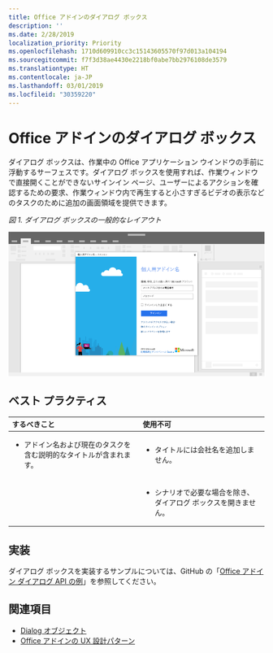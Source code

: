 ```yaml
---
title: Office アドインのダイアログ ボックス
description: ''
ms.date: 2/28/2019
localization_priority: Priority
ms.openlocfilehash: 1710d609910cc3c15143605570f97d013a104194
ms.sourcegitcommit: f7f3d38ae4430e2218bf0abe7bb2976108de3579
ms.translationtype: HT
ms.contentlocale: ja-JP
ms.lasthandoff: 03/01/2019
ms.locfileid: "30359220"
---
```

# <a name="dialog-boxes-in-office-add-ins"></a>Office アドインのダイアログ ボックス
 
ダイアログ ボックスは、作業中の Office アプリケーション ウインドウの手前に浮動するサーフェスです。ダイアログ ボックスを使用すれば、作業ウィンドウで直接開くことができないサインイン ページ、ユーザーによるアクションを確認するための要求、作業ウィンドウ内で再生すると小さすぎるビデオの表示などのタスクのために追加の画面領域を提供できます。

*図 1. ダイアログ ボックスの一般的なレイアウト*

![ダイアログ ボックスの一般的なレイアウトを表示する画像の例](../images/overview-with-app-dialog.png)

## <a name="best-practices"></a>ベスト プラクティス

|**するべきこと**|**使用不可**|
|:-----|:--------|
|<ul><li>アドイン名および現在のタスクを含む説明的なタイトルが含まれます。</li></ul>|<ul><li>タイトルには会社名を追加しません。</li></ul>|
||<ul><li>シナリオで必要な場合を除き、ダイアログ ボックスを開きません。</li></ul>|

## <a name="implementation"></a>実装

ダイアログ ボックスを実装するサンプルについては、GitHub の「[Office アドイン ダイアログ API の例](https://github.com/OfficeDev/Office-Add-in-Dialog-API-Simple-Example)」を参照してください。

## <a name="see-also"></a>関連項目

- [Dialog オブジェクト](https://docs.microsoft.com/javascript/api/office/office.dialog)
- [Office アドインの UX 設計パターン](../design/ux-design-pattern-templates.md)



